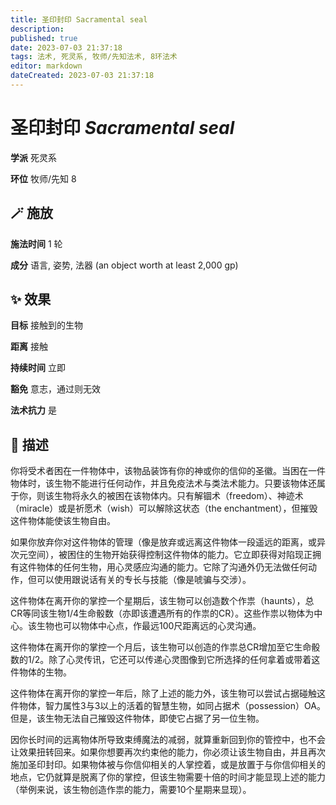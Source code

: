 ```yaml
---
title: 圣印封印 Sacramental seal
description: 
published: true
date: 2023-07-03 21:37:18
tags: 法术, 死灵系, 牧师/先知法术, 8环法术
editor: markdown
dateCreated: 2023-07-03 21:37:18
---
```


# **圣印封印** *Sacramental seal*

**学派** 死灵系 

**环位** 牧师/先知 8

## 🪄 施放

**施法时间** 1 轮

**成分** 语言, 姿势, 法器 (an object worth at least 2,000 gp)

## ✨ 效果 

**目标** 接触到的生物 

**距离** 接触  

**持续时间** 立即 

**豁免** 意志，通过则无效

**法术抗力** 是

## 📖 描述

你将受术者困在一件物体中，该物品装饰有你的神或你的信仰的圣徽。当困在一件物体时，该生物不能进行任何动作，并且免疫法术与类法术能力。只要该物体还属于你，则该生物将永久的被困在该物体内。只有解锢术（freedom）、神迹术（miracle）或是祈愿术（wish）可以解除这状态（the enchantment），但摧毁这件物体能使该生物自由。

如果你放弃你对这件物体的管理（像是放弃或远离这件物体一段遥远的距离，或异次元空间），被困住的生物开始获得控制这件物体的能力。它立即获得对陷现正拥有这件物体的任何生物，用心灵感应沟通的能力。它除了沟通外仍无法做任何动作，但可以使用跟说话有关的专长与技能（像是唬骗与交涉）。

这件物体在离开你的掌控一个星期后，该生物可以创造数个作祟（haunts），总CR等同该生物1/4生命骰数（亦即该遭遇所有的作祟的CR）。这些作祟以物体为中心。该生物也可以物体中心点，作最远100尺距离远的心灵沟通。

这件物体在离开你的掌控一个月后，该生物可以创造的作祟总CR增加至它生命骰数的1/2。除了心灵传讯，它还可以传递心灵图像到它所选择的任何拿着或带着这件物体的生物。

这件物体在离开你的掌控一年后，除了上述的能力外，该生物可以尝试占据碰触这件物体，智力属性3与3以上的活着的智慧生物，如同占据术（possession）OA。但是，该生物无法自己摧毁这件物体，即使它占据了另一位生物。

因你长时间的远离物体所导致束缚魔法的减弱，就算重新回到你的管控中，也不会让效果扭转回来。如果你想要再次约束他的能力，你必须让该生物自由，并且再次施加圣印封印。如果物体被与你信仰相关的人掌控着，或是放置于与你信仰相关的地点，它仍就算是脱离了你的掌控，但该生物需要十倍的时间才能显现上述的能力（举例来说，该生物创造作祟的能力，需要10个星期来显现）。
    